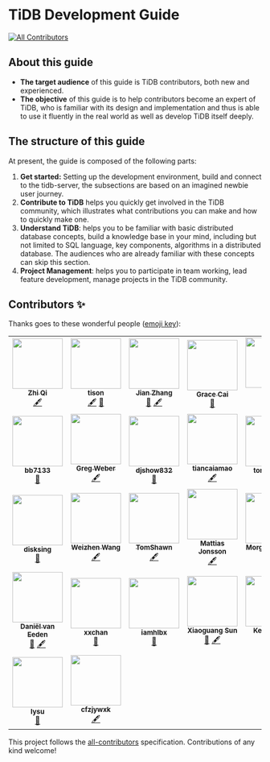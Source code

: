 # TiDB Development Guide

<!-- ALL-CONTRIBUTORS-BADGE:START - Do not remove or modify this section -->
[![All Contributors](https://img.shields.io/badge/all_contributors-22-orange.svg?style=flat-square)](#contributors-)
<!-- ALL-CONTRIBUTORS-BADGE:END -->

## About this guide

* **The target audience** of this guide is TiDB contributors, both new and experienced.
* **The objective** of this guide is to help contributors become an expert of TiDB, who is familiar with its design and implementation and thus is able to use it fluently in the real world as well as develop TiDB itself deeply.

## The structure of this guide

At present, the guide is composed of the following parts:

1. **Get started:** Setting up the development environment, build and connect to the tidb-server, the subsections are based on an imagined newbie user journey.
2. **Contribute to TiDB** helps you quickly get involved in the TiDB community, which illustrates what contributions you can make and how to quickly make one.
3. **Understand TiDB**: helps you to be familiar with basic distributed database concepts, build a knowledge base in your mind, including but not limited to SQL language, key components, algorithms in a distributed database. The audiences who are already familiar with these concepts can skip this section.
4. **Project Management**: helps you to participate in team working, lead feature development, manage projects in the TiDB community.

## Contributors ✨

Thanks goes to these wonderful people ([emoji key](https://allcontributors.org/docs/en/emoji-key)):

<!-- ALL-CONTRIBUTORS-LIST:START - Do not remove or modify this section -->
<!-- prettier-ignore-start -->
<!-- markdownlint-disable -->
<table>
  <tr>
    <td align="center"><a href="https://github.com/LittleFall"><img src="https://avatars.githubusercontent.com/u/30543181?v=4?s=100" width="100px;" alt=""/><br /><sub><b>Zhi Qi</b></sub></a><br /><a href="#content-LittleFall" title="Content">🖋</a></td>
    <td align="center"><a href="https://tisonkun.github.io/Miracle/"><img src="https://avatars.githubusercontent.com/u/18818196?v=4?s=100" width="100px;" alt=""/><br /><sub><b>tison</b></sub></a><br /><a href="#content-tisonkun" title="Content">🖋</a> <a href="https://github.com/pingcap/tidb-dev-guide/pulls?q=is%3Apr+reviewed-by%3Atisonkun" title="Reviewed Pull Requests">👀</a></td>
    <td align="center"><a href="http://zz-jason.github.io/"><img src="https://avatars.githubusercontent.com/u/5268763?v=4?s=100" width="100px;" alt=""/><br /><sub><b>Jian Zhang</b></sub></a><br /><a href="https://github.com/pingcap/tidb-dev-guide/pulls?q=is%3Apr+reviewed-by%3Azz-jason" title="Reviewed Pull Requests">👀</a> <a href="#content-zz-jason" title="Content">🖋</a></td>
    <td align="center"><a href="https://github.com/qiancai"><img src="https://avatars.githubusercontent.com/u/79440533?v=4?s=100" width="100px;" alt=""/><br /><sub><b>Grace Cai</b></sub></a><br /><a href="https://github.com/pingcap/tidb-dev-guide/pulls?q=is%3Apr+reviewed-by%3Aqiancai" title="Reviewed Pull Requests">👀</a></td>
    <td align="center"><a href="https://ichn.xyz"><img src="https://avatars.githubusercontent.com/u/29735669?v=4?s=100" width="100px;" alt=""/><br /><sub><b>虎</b></sub></a><br /><a href="#content-ichn-hu" title="Content">🖋</a> <a href="https://github.com/pingcap/tidb-dev-guide/pulls?q=is%3Apr+reviewed-by%3Aichn-hu" title="Reviewed Pull Requests">👀</a></td>
  </tr>
  <tr>
    <td align="center"><a href="https://github.com/bb7133"><img src="https://avatars.githubusercontent.com/u/1174042?v=4?s=100" width="100px;" alt=""/><br /><sub><b>bb7133</b></sub></a><br /><a href="https://github.com/pingcap/tidb-dev-guide/pulls?q=is%3Apr+reviewed-by%3Abb7133" title="Reviewed Pull Requests">👀</a></td>
    <td align="center"><a href="https://www.linkedin.com/in/gregabramowitzweber"><img src="https://avatars.githubusercontent.com/u/1183?v=4?s=100" width="100px;" alt=""/><br /><sub><b>Greg Weber</b></sub></a><br /><a href="#content-gregwebs" title="Content">🖋</a></td>
    <td align="center"><a href="https://github.com/djshow832"><img src="https://avatars.githubusercontent.com/u/29590578?v=4?s=100" width="100px;" alt=""/><br /><sub><b>djshow832</b></sub></a><br /><a href="https://github.com/pingcap/tidb-dev-guide/pulls?q=is%3Apr+reviewed-by%3Adjshow832" title="Reviewed Pull Requests">👀</a></td>
    <td align="center"><a href="http://www.zenlife.tk"><img src="https://avatars.githubusercontent.com/u/1420062?v=4?s=100" width="100px;" alt=""/><br /><sub><b>tiancaiamao</b></sub></a><br /><a href="#content-tiancaiamao" title="Content">🖋</a></td>
    <td align="center"><a href="https://github.com/tomdewan"><img src="https://avatars.githubusercontent.com/u/50153616?v=4?s=100" width="100px;" alt=""/><br /><sub><b>tomdewan</b></sub></a><br /><a href="https://github.com/pingcap/tidb-dev-guide/pulls?q=is%3Apr+reviewed-by%3Atomdewan" title="Reviewed Pull Requests">👀</a></td>
  </tr>
  <tr>
    <td align="center"><a href="https://github.com/disksing"><img src="https://avatars.githubusercontent.com/u/12077877?v=4?s=100" width="100px;" alt=""/><br /><sub><b>disksing</b></sub></a><br /><a href="https://github.com/pingcap/tidb-dev-guide/pulls?q=is%3Apr+reviewed-by%3Adisksing" title="Reviewed Pull Requests">👀</a></td>
    <td align="center"><a href="https://www.hawkingrei.com/blog/"><img src="https://avatars.githubusercontent.com/u/3427324?v=4?s=100" width="100px;" alt=""/><br /><sub><b>Weizhen Wang</b></sub></a><br /><a href="#content-hawkingrei" title="Content">🖋</a></td>
    <td align="center"><a href="https://github.com/TomShawn"><img src="https://avatars.githubusercontent.com/u/41534398?v=4?s=100" width="100px;" alt=""/><br /><sub><b>TomShawn</b></sub></a><br /><a href="#content-TomShawn" title="Content">🖋</a></td>
    <td align="center"><a href="https://github.com/mjonss"><img src="https://avatars.githubusercontent.com/u/5520054?v=4?s=100" width="100px;" alt=""/><br /><sub><b>Mattias Jonsson</b></sub></a><br /><a href="#content-mjonss" title="Content">🖋</a></td>
    <td align="center"><a href="http://www.tocker.ca/"><img src="https://avatars.githubusercontent.com/u/57982?v=4?s=100" width="100px;" alt=""/><br /><sub><b>Morgan Tocker</b></sub></a><br /><a href="#content-morgo" title="Content">🖋</a> <a href="https://github.com/pingcap/tidb-dev-guide/pulls?q=is%3Apr+reviewed-by%3Amorgo" title="Reviewed Pull Requests">👀</a></td>
  </tr>
  <tr>
    <td align="center"><a href="http://databaseblog.myname.nl"><img src="https://avatars.githubusercontent.com/u/1272980?v=4?s=100" width="100px;" alt=""/><br /><sub><b>Daniël van Eeden</b></sub></a><br /><a href="https://github.com/pingcap/tidb-dev-guide/pulls?q=is%3Apr+reviewed-by%3Adveeden" title="Reviewed Pull Requests">👀</a> <a href="#content-dveeden" title="Content">🖋</a></td>
    <td align="center"><a href="https://xxchan.github.io"><img src="https://avatars.githubusercontent.com/u/37948597?v=4?s=100" width="100px;" alt=""/><br /><sub><b>xxchan</b></sub></a><br /><a href="https://github.com/pingcap/tidb-dev-guide/pulls?q=is%3Apr+reviewed-by%3Axxchan" title="Reviewed Pull Requests">👀</a></td>
    <td align="center"><a href="https://www.iamhlbx.xyz"><img src="https://avatars.githubusercontent.com/u/50866227?v=4?s=100" width="100px;" alt=""/><br /><sub><b>iamhlbx</b></sub></a><br /><a href="https://github.com/pingcap/tidb-dev-guide/pulls?q=is%3Apr+reviewed-by%3AHuGanghui" title="Reviewed Pull Requests">👀</a></td>
    <td align="center"><a href="https://github.com/sunxiaoguang"><img src="https://avatars.githubusercontent.com/u/3982329?v=4?s=100" width="100px;" alt=""/><br /><sub><b>Xiaoguang Sun</b></sub></a><br /><a href="https://github.com/pingcap/tidb-dev-guide/pulls?q=is%3Apr+reviewed-by%3Asunxiaoguang" title="Reviewed Pull Requests">👀</a> <a href="#content-sunxiaoguang" title="Content">🖋</a></td>
    <td align="center"><a href="https://github.com/eurekaka"><img src="https://avatars.githubusercontent.com/u/6261973?v=4?s=100" width="100px;" alt=""/><br /><sub><b>Kenan Yao</b></sub></a><br /><a href="#content-eurekaka" title="Content">🖋</a></td>
  </tr>
  <tr>
    <td align="center"><a href="https://about.me/li.su"><img src="https://avatars.githubusercontent.com/u/528332?v=4?s=100" width="100px;" alt=""/><br /><sub><b>lysu</b></sub></a><br /><a href="https://github.com/pingcap/tidb-dev-guide/pulls?q=is%3Apr+reviewed-by%3Alysu" title="Reviewed Pull Requests">👀</a></td>
    <td align="center"><a href="https://github.com/cfzjywxk"><img src="https://avatars.githubusercontent.com/u/3692139?v=4?s=100" width="100px;" alt=""/><br /><sub><b>cfzjywxk</b></sub></a><br /><a href="#content-cfzjywxk" title="Content">🖋</a></td>
  </tr>
</table>

<!-- markdownlint-restore -->
<!-- prettier-ignore-end -->

<!-- ALL-CONTRIBUTORS-LIST:END -->

This project follows the [all-contributors](https://github.com/all-contributors/all-contributors) specification. Contributions of any kind welcome!
